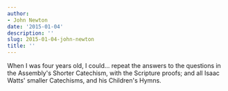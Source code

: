 ```yaml
---
author:
- John Newton
date: '2015-01-04'
description: ''
slug: 2015-01-04-john-newton
title: ''
---
```

When I was four years old, I could... repeat the answers to the questions in the Assembly's Shorter Catechism, with the Scripture proofs; and all Isaac Watts' smaller Catechisms, and his Children's Hymns.



